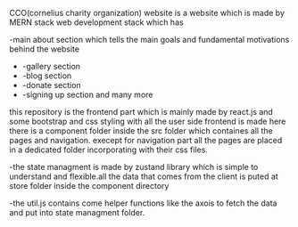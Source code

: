CCO(cornelius charity organization) website is a website which is made by MERN stack web development stack which has 
<p>-main about section
   which tells the main goals and  fundamental motivations behind the website</p>
   <ul>
      <li>
   -gallery section
</li>
      <li>-blog section</li>
      <li>-donate section</li>
     <li>-signing up section and many more</li>
   </ul>



<p> this repository is the frontend part which is mainly made by react.js and some bootstrap and css styling with all the user side frontend is made here
 there is a component folder inside the src folder  which containes all the pages and navigation. execept for navigation part all the pages are placed in a dedicated folder  incorporating with their css files.</p>
<p> -the state managment is made by zustand library which is simple to understand and flexible.all the data that comes from the client is puted at store folder inside the component directory</p>
<p> -the util.js contains come helper functions like the axois to fetch the data and put into state managment folder.
</p>
